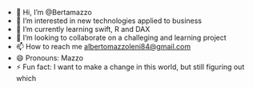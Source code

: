 - 👋 Hi, I’m @Bertamazzo
- 👀 I’m interested in new technologies applied to business
- 🌱 I’m currently learning swift, R and DAX
- 💞️ I’m looking to collaborate on a challeging and learning project
- 📫 How to reach me albertomazzoleni84@gmail.com
- 😄 Pronouns: Mazzo
- ⚡ Fun fact: I want to make a change in this world, but still figuring out which

<!---
Bertamazzo/Bertamazzo is a ✨ special ✨ repository because its `README.md` (this file) appears on your GitHub profile.
You can click the Preview link to take a look at your changes.
--->
